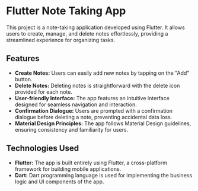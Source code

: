# Flutter Note Taking App

This project is a note-taking application developed using Flutter. It allows users to create, manage, and delete notes effortlessly, providing a streamlined experience for organizing tasks.

## Features

- **Create Notes:** Users can easily add new notes by tapping on the "Add" button.
- **Delete Notes:** Deleting notes is straightforward with the delete icon provided for each note.
- **User-friendly Interface:** The app features an intuitive interface designed for seamless navigation and interaction.
- **Confirmation Dialogue:** Users are prompted with a confirmation dialogue before deleting a note, preventing accidental data loss.
- **Material Design Principles:** The app follows Material Design guidelines, ensuring consistency and familiarity for users.

## Technologies Used

- **Flutter:** The app is built entirely using Flutter, a cross-platform framework for building mobile applications.
- **Dart:** Dart programming language is used for implementing the business logic and UI components of the app.


